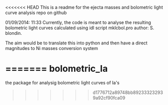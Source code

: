 <<<<<<< HEAD
This is a readme for the ejecta masses and bolometric light curve analysis repo on github


01/09/2014: 11:33
Currently, the code is meant to analyse the resulting bolometric light curves calculated using idl script mklcbol.pro author: S. blondin.

The aim would be to translate this into python and then have a direct magnitudes to Ni masses conversion system 







=======
bolometric_Ia
=============

the package for analysig bolometric light curves of Ia's
>>>>>>> d1776712a89748bb892333232939a92cf90fca09
